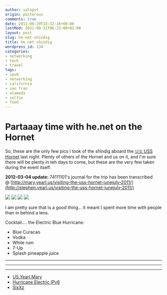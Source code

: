 ```yaml
---
author: salopst
origin: posterous 
comments: true
date: 2011-06-29T15:32:16+00:00
lastMod: 2021-08-31T06:23:00+01:00
layout: post
slug: he-net-shindig
title: he.net shindig
wordpress_id: 134
categories:
- networking
- tech
- travel
tags:
- ipv6
- networking
- california
- san fran
- alameda
- selfie
- food
---
```


# Partaaay time with he.net on the Hornet

So, these are the only few pics I took of the shindig aboard the [🇺🇸 USS Hornet](https://en.wikipedia.org/wiki/USS_Hornet_(CV-8)) last night. Plenty of others of the Hornet and us on it, and I'm sure there will be plenty in teh days to come, but these are the very few taken during the event itself. 

**2012-03-04 update:** 74111101's journal for the trip has been transcribed @ [http://mary.yearl.us/visiting-the-uss-hornet-junejuly-2011/](http://stephen.yearl.us/visiting-the-uss-hornet-junejuly-2011/)


![](/uploads/img_2864-jpg-scaled1000.jpg)
![](/uploads/img_2865-jpg-scaled1000.jpg)
![](/uploads/img_2869-jpg-scaled1000.jpg)
![](/uploads/img_2871-jpg-scaled1000.jpg)


I am pretty sure that is a good thing... it meant I spent more time with people than in behind a lens.

Cocktail.... the Electric Blue Hurricane:
- Blue Curacao
- Vodka
- White rum
- 7-Up
- Splash pineapple juice

----
----
----
- [US.Yearl.Mary](http://mary.yearl.us)               
- [Hurricane Electric IPv6](http://ipv6.he.net/)
- [SixXz](http://sixxs.net)

